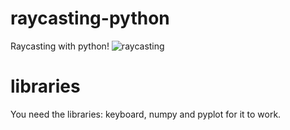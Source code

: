 # raycasting-python
Raycasting with python!
![raycasting](https://github.com/Nicha1nru/raycasting-python/assets/89216946/2b9beca6-b0dc-4543-b3f0-738eca96e637)

# libraries
You need the libraries: keyboard, numpy and pyplot for it to work.
